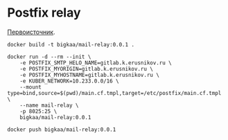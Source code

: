 # Postfix relay

[Первоисточник](https://www.iops.tech/blog/postfix-in-alpine-docker-container/).

```shell
docker build -t bigkaa/mail-relay:0.0.1 .
```

```shell
docker run -d --rm --init \
    -e POSTFIX_SMTP_HELO_NAME=gitlab.k.erusnikov.ru \
    -e POSTFIX_MYORIGIN=gitlab.k.erusnikov.ru \
    -e POSTFIX_MYHOSTNAME=gitlab.k.erusnikov.ru \
    -e KUBER_NETWORK=10.233.0.0/16 \
    --mount type=bind,source=$(pwd)/main.cf.tmpl,target=/etc/postfix/main.cf.tmpl \
    --name mail-relay \
    -p 8025:25 \
    bigkaa/mail-relay:0.0.1
```

```shell
docker push bigkaa/mail-relay:0.0.1
```